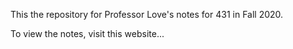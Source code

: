 This the repository for Professor Love's notes for 431 in Fall 2020.

To view the notes, visit this website...

